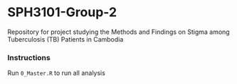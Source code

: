 # SPH3101-Group-2 #
Repository for project studying the Methods and Findings on Stigma among Tuberculosis (TB) Patients in Cambodia

### Instructions ###
Run `0_Master.R` to run all analysis

